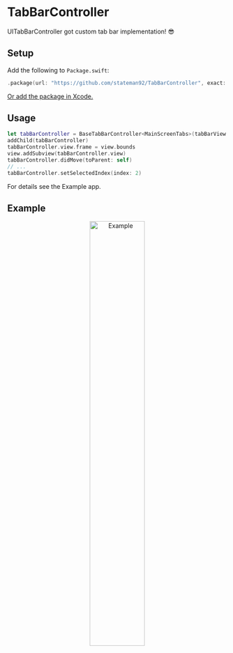 # TabBarController
UITabBarController got custom tab bar implementation! 😎

## Setup

Add the following to `Package.swift`:

```swift
.package(url: "https://github.com/stateman92/TabBarController", exact: .init(0, 0, 2))
```

[Or add the package in Xcode.](https://developer.apple.com/documentation/xcode/adding_package_dependencies_to_your_app)

## Usage

```swift
let tabBarController = BaseTabBarController<MainScreenTabs>(tabBarView: AdaptiveTabBar(selectedColor: .red, unselectedColor: .blue))
addChild(tabBarController)
tabBarController.view.frame = view.bounds
view.addSubview(tabBarController.view)
tabBarController.didMove(toParent: self)
// ...
tabBarController.setSelectedIndex(index: 2)
```

For details see the Example app.

## Example

<p style="text-align:center;"><img src="https://github.com/stateman92/TabBarController/blob/main/Resources/screenrecording.gif?raw=true" width="50%" alt="Example"></p>
